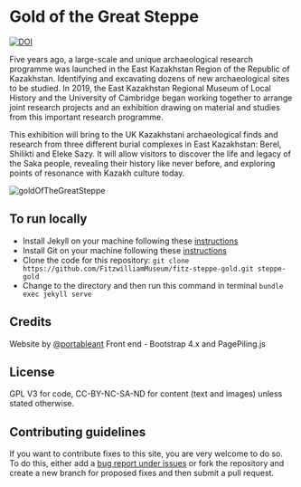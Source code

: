 # Gold of the Great Steppe

[![DOI](https://zenodo.org/badge/353321085.svg)](https://zenodo.org/badge/latestdoi/353321085)

Five years ago, a large-scale and unique archaeological research programme was launched in the East Kazakhstan Region of the Republic of Kazakhstan. Identifying and excavating dozens of new archaeological sites to be studied. In 2019, the East Kazakhstan Regional Museum of Local History and the University of Cambridge began working together to arrange joint research projects and an exhibition drawing on material and studies from this important research programme.

This exhibition will bring to the UK Kazakhstani archaeological finds and research from three different burial complexes in East Kazakhstan: Berel, Shilikti and Eleke Sazy. It will allow visitors to discover the life and legacy of the Saka people, revealing their history like never before, and exploring points of resonance with Kazakh culture today.

![goldOfTheGreatSteppe](https://user-images.githubusercontent.com/286552/164022980-f8fc1d25-7701-48fc-8ae0-f4f504898a16.jpg)

## To run locally

* Install Jekyll on your machine following these [instructions](https://jekyllrb.com/docs/installation/)
* Install Git on your machine following these [instructions](https://git-scm.com/book/en/v2/Getting-Started-Installing-Git)
* Clone the code for this repository:
   `git clone https://github.com/FitzwilliamMuseum/fitz-steppe-gold.git steppe-gold`
* Change to the directory and then run this command in terminal `bundle exec jekyll serve`


## Credits

Website by [@portableant](https://github.com/portableant)
Front end - Bootstrap 4.x and PagePiling.js

## License

GPL V3 for code, CC-BY-NC-SA-ND for content (text and images) unless stated otherwise.

## Contributing guidelines

If you want to contribute fixes to this site, you are very welcome to do so. To do this, either add a [bug report under issues](https://github.com/FitzwilliamMuseum/fitz-steppe-gold/issues) or fork the repository and create a new branch for proposed fixes and then submit a pull request.
